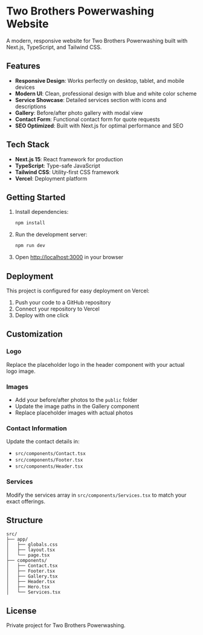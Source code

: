 # Two Brothers Powerwashing Website

A modern, responsive website for Two Brothers Powerwashing built with Next.js, TypeScript, and Tailwind CSS.

## Features

- **Responsive Design**: Works perfectly on desktop, tablet, and mobile devices
- **Modern UI**: Clean, professional design with blue and white color scheme
- **Service Showcase**: Detailed services section with icons and descriptions
- **Gallery**: Before/after photo gallery with modal view
- **Contact Form**: Functional contact form for quote requests
- **SEO Optimized**: Built with Next.js for optimal performance and SEO

## Tech Stack

- **Next.js 15**: React framework for production
- **TypeScript**: Type-safe JavaScript
- **Tailwind CSS**: Utility-first CSS framework
- **Vercel**: Deployment platform

## Getting Started

1. Install dependencies:
   ```bash
   npm install
   ```

2. Run the development server:
   ```bash
   npm run dev
   ```

3. Open [http://localhost:3000](http://localhost:3000) in your browser

## Deployment

This project is configured for easy deployment on Vercel:

1. Push your code to a GitHub repository
2. Connect your repository to Vercel
3. Deploy with one click

## Customization

### Logo
Replace the placeholder logo in the header component with your actual logo image.

### Images
- Add your before/after photos to the `public` folder
- Update the image paths in the Gallery component
- Replace placeholder images with actual photos

### Contact Information
Update the contact details in:
- `src/components/Contact.tsx`
- `src/components/Footer.tsx`
- `src/components/Header.tsx`

### Services
Modify the services array in `src/components/Services.tsx` to match your exact offerings.

## Structure

```
src/
├── app/
│   ├── globals.css
│   ├── layout.tsx
│   └── page.tsx
├── components/
│   ├── Contact.tsx
│   ├── Footer.tsx
│   ├── Gallery.tsx
│   ├── Header.tsx
│   ├── Hero.tsx
│   └── Services.tsx
```

## License

Private project for Two Brothers Powerwashing.
